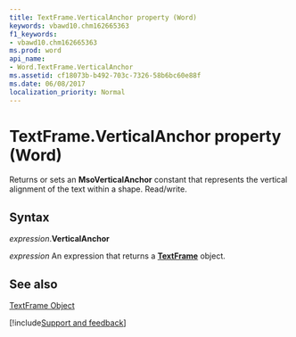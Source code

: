 ```yaml
---
title: TextFrame.VerticalAnchor property (Word)
keywords: vbawd10.chm162665363
f1_keywords:
- vbawd10.chm162665363
ms.prod: word
api_name:
- Word.TextFrame.VerticalAnchor
ms.assetid: cf18073b-b492-703c-7326-58b6bc60e88f
ms.date: 06/08/2017
localization_priority: Normal
---
```



# TextFrame.VerticalAnchor property (Word)

Returns or sets an  **MsoVerticalAnchor** constant that represents the vertical alignment of the text within a shape. Read/write.


## Syntax

_expression_.**VerticalAnchor**

 _expression_ An expression that returns a **[TextFrame](Word.TextFrame.md)** object.


## See also


[TextFrame Object](Word.TextFrame.md)

[!include[Support and feedback](~/includes/feedback-boilerplate.md)]